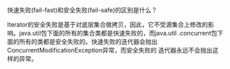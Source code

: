 快速失败(fail-fast)和安全失败(fail-safe)的区别是什么？

Iterator的安全失败是基于对底层集合做拷贝，因此，它不受源集合上修改的影响。java.util包下面的所有的集合类都是快速失败的，而java.util
.concurrent包下面的所有的类都是安全失败的。快速失败的迭代器会抛出ConcurrentModificationException异常，而安全失败的
迭代器永远不会抛出这样的异常。
